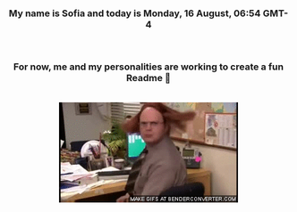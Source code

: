 


<div align="center">
<h3 >My name is Sofia and today is Monday, 16 August, 06:54 GMT-4</h3><br>
<h3 >For now, me and my personalities are working to create a fun Readme 👋
</h3><br>
<img src='img/dwight.gif' alt='working...'/>
</div>
